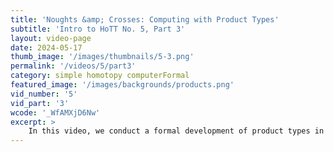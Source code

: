```yaml
---
title: 'Noughts &amp; Crosses: Computing with Product Types'
subtitle: 'Intro to HoTT No. 5, Part 3'
layout: video-page
date: 2024-05-17
thumb_image: '/images/thumbnails/5-3.png'
permalink: '/videos/5/part3'
category: simple homotopy computerFormal
featured_image: '/images/backgrounds/products.png'
vid_number: '5'
vid_part: '3'
wcode: '_WfAMXjD6Nw'
excerpt: >
    In this video, we conduct a formal development of product types in Agda, to complement our earlier informal developments (the product operation on homotopy spaces) and formalization in the HoTT deductive calculus. We use some function combinators to implement integer division in Agda and Haskell, running into some trouble with nontermination along the way.
---
```


